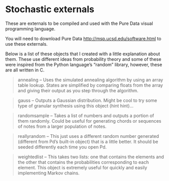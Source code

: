 # Stochastic externals
These are externals to be compiled and used with the Pure Data visual programming language.

You will need to download Pure Data http://msp.ucsd.edu/software.html to use these externals.

Below is a list of these objects that I created with a little explanation about them. These use different ideas from probability theory and some of these were inspired from the Python language’s “random” library, however, these are all written in C.

> annealing – Uses the simulated annealing algorithm by using an array table lookup. States are simplified by comparing floats from the array and giving their output as you step through the algorithm.

> gauss – Outputs a Gaussian distribution. Might be cool to try some type of granular synthesis using this object (hint hint)…

> randomsample – Takes a list of numbers and outputs a portion of them randomly. Could be useful for generating chords or sequences of notes from a larger population of notes.

> reallyrandom – This just uses a different random number generated (different from Pd’s built-in object) that is a little better. It should be seeded differently each time you open Pd.

> weightedlist – This takes two lists: one that contains the elements and the other that contains the probabilities corresponding to each element. This object is extremely useful for quickly and easily implementing Markov chains.
